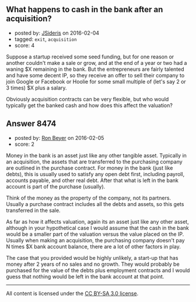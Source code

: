 ## What happens to cash in the bank after an acquisition?

- posted by: [JSideris](https://stackexchange.com/users/371616/jsideris) on 2016-02-04
- tagged: `exit`, `acquisition`
- score: 4

<p>Suppose a startup received some seed funding, but for one reason or another couldn't make a sale or grow, and at the end of a year or two had a waning $X remaining in the bank. But the entrepreneurs are fairly talented and have some decent IP, so they receive an offer to sell their company to join Google or Facebook or Hoolie for some small multiple of (let's say 2 or 3 times) $X plus a salary. </p>

<p>Obviously acquisition contracts can be very flexible, but who would typically get the banked cash and how does this affect the valuation?</p>



## Answer 8474

- posted by: [Ron Beyer](https://stackexchange.com/users/6154727/ron-beyer) on 2016-02-05
- score: 2

<p>Money in the bank is an asset just like any other tangible asset. Typically in an acquisition, the assets that are transferred to the purchasing company are outlined in the purchase contract. For money in the bank (just like debts), this is usually used to satisfy any open debt first, including payroll, accounts payable, and other real debt. After that what is left in the bank account is part of the purchase (usually). </p>

<p>Think of the money as the property of the company, not its partners. Usually a purchase contract includes all the debts and assets, so this gets transferred in the sale.</p>

<p>As far as how it affects valuation, again its an asset just like any other asset, although in your hypothetical case I would assume that the cash in the bank would be a smaller part of the valuation versus the value placed on the IP. Usually when making an acquisition, the purchasing company doesn't pay N times $X bank account balance, there are a lot of other factors in play. </p>

<p>The case that you provided would be highly unlikely, a start-up that has money after 2 years of no sales and no growth. They would probably be purchased for the value of the debts plus employment contracts and I would guess that nothing would be left in the bank account at that point.</p>




---

All content is licensed under the [CC BY-SA 3.0 license](https://creativecommons.org/licenses/by-sa/3.0/).
